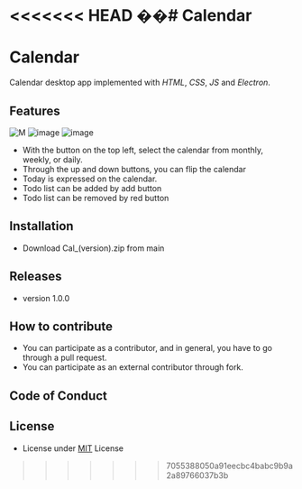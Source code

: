 <<<<<<< HEAD
��# Calendar
=======
# Calendar
Calendar desktop app implemented with *HTML*, *CSS*, *JS* and *Electron*.

## Features
![M](https://user-images.githubusercontent.com/65753502/119301685-d4bd5f80-bc9d-11eb-890b-a7729c3c38c7.PNG)
![image](https://user-images.githubusercontent.com/65753502/119513101-e17da880-bdae-11eb-99b1-5ad0b50b52b7.png)
![image](https://user-images.githubusercontent.com/65753502/119513420-299ccb00-bdaf-11eb-81f9-95d7df60c380.png)

- With the button on the top left, select the calendar from monthly, weekly, or daily.
- Through the up and down buttons, you can flip the calendar
- Today is expressed on the calendar.
- Todo list can be added by add button
- Todo list can be removed by red button

## Installation
- Download Cal_(version).zip from main

## Releases
- version 1.0.0

## How to contribute
- You can participate as a contributor, and in general, you have to go through a pull request.
- You can participate as an external contributor through fork.
 
## Code of Conduct

## License
- License under [MIT](https://github.com/smsh0722/Calendar/blob/develop/LICENSE) License
>>>>>>> 7055388050a91eecbc4babc9b9a2a89766037b3b

